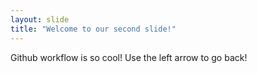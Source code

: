 ```yaml
---
layout: slide
title: "Welcome to our second slide!"
---
```

Github workflow is so cool!
Use the left arrow to go back!
